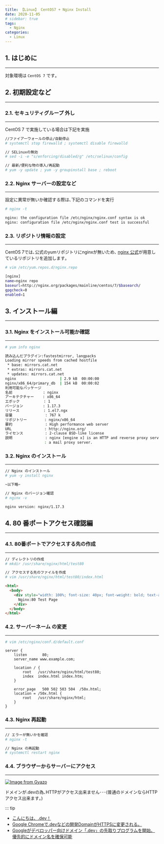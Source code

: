```yaml
---
title: 【Linux】 CentOS7 + Nginx Install
date: 2020-11-05
# sidebar: true
tags:
  - Nginx
categories:
  - Linux
---
```


## 1. はじめに

---

対象環境は `CentOS 7` です｡

## 2. 初期設定など

---

### 2.1. セキュリティグループ 外し

---

CentOS 7 で実施している場合は下記を実施

```sh
//ファイアーウォールの停止/自動停止
# systemctl stop firewalld ; systemctl disable firewalld

// SELinuxの無効
# sed -i -e "s/enforcing/disabled/g" /etc/selinux/config

// 最新/便利な物の導入/再起動
# yum -y update ; yum -y groupinstall base ; reboot
```

### 2.2. Nginx サーバーの設定など

---

設定に異常が無いか確認する際は､下記のコマンドを実行

```sh
# nginx -t

nginx: the configuration file /etc/nginx/nginx.conf syntax is ok
nginx: configuration file /etc/nginx/nginx.conf test is successful
```

### 2.3. リポジトリ情報の設定

---

CentOS 7では､公式のyumリポジトリにnginxが無いため､ [nginx 公式](http://nginx.org/en/linux_packages.html)が用意しているリポジトリを追加します｡

```sh
# vim /etc/yum.repos.d/nginx.repo

[nginx]
name=nginx repo
baseurl=http://nginx.org/packages/mainline/centos/7/$basearch/
gpgcheck=0
enabled=1
```

## 3. インストール編

---

### 3.1. Nginx をインストール可能か確認

---

```sh
# yum info nginx

読み込んだプラグイン:fastestmirror, langpacks
Loading mirror speeds from cached hostfile
 * base: mirrors.cat.net
 * extras: mirrors.cat.net
 * updates: mirrors.cat.net
nginx                    | 2.9 kB  00:00:00
nginx/x86_64/primary_db  | 154 kB  00:00:02
利用可能なパッケージ
名前              : nginx
アーキテクチャー    : x86_64
エポック           : 1
バージョン         : 1.17.3
リリース           : 1.el7.ngx
容量               : 767 k
リポジトリー        : nginx/x86_64
要約               : High performance web server
URL               : http://nginx.org/
ライセンス          : 2-clause BSD-like license
説明               : nginx [engine x] is an HTTP and reverse proxy server, as well as
                  : a mail proxy server.
```

### 3.2. Nginx のインストール

---

```sh
// Nginx のインストール
# yum -y install nginx

~以下略~

// Nginx のバージョン確認
# nginx -v

nginx version: nginx/1.17.3
```

## 4. 80 番ポートアクセス確認編

---

### 4.1. 80番ポートでアクセスする先の作成

---

```sh
// ディレクトリの作成
# mkdir /usr/share/nginx/html/test80

// アクセスする先のファイルを作成
# vim /usr/share/nginx/html/test80/index.html
```

```html
<html>
  <body>
    <div style="width: 100%; font-size: 40px; font-weight: bold; text-align: center;">
      Nginx:80 Test Page
    </div>
  </body>
</html>
```

### 4.2. サーバーネーム の変更

---

```sh
# vim /etc/nginx/conf.d/default.conf
```

```nginx
server {
    listen       80;
    server_name www.example.com;

    location / {
        root   /usr/share/nginx/html/test80;
        index  index.html index.htm;
    }

    error_page   500 502 503 504  /50x.html;
    location = /50x.html {
        root   /usr/share/nginx/html;
    }
}
```

### 4.3. Nginx 再起動

---

```sh
// エラーが無いかを確認
# nginx -t

// Nginx の再起動
# systemctl restart nginx
```

### 4.4. ブラウザーからサーバーにアクセス

---

[![Image from Gyazo](https://i.gyazo.com/f674a5445dbe0977c071ab3e83cc52c0.png)](https://gyazo.com/f674a5445dbe0977c071ab3e83cc52c0)

ドメインが.devの為､HTTPがアクセス出来ません･･･(普通のドメインならHTTPアクセス出来ます｡)

::: tip
- [こんにちは、.dev！](https://developers-jp.googleblog.com/2019/02/dev.html)
- [Google Chromeで.devなどの開発DomainがHTTPSに変更される。](https://qiita.com/lara_bell/items/f7f3c5189530090229ed)
- [Googleがデベロッパー向けドメイン「.dev」の先取りプログラムを開始。優先的にドメイン名を確保可能](https://www.publickey1.jp/blog/19/googledev.html)
